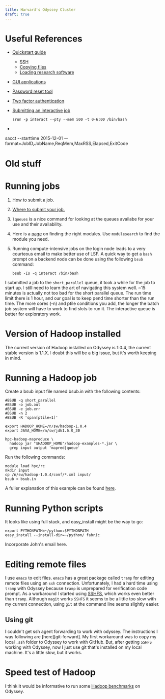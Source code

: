 ```yaml
---
title: Harvard's Odyssey Cluster
draft: true
---
```


# Useful References

* [Quickstart guide](https://rc.fas.harvard.edu/resources/odyssey-quickstart-guide/)
    - [SSH](https://rc.fas.harvard.edu/resources/odyssey-quickstart-guide/#Use_a_terminal_to_ssh_to_loginrcfasharvardedu)
    - [Copying files](https://rc.fas.harvard.edu/resources/odyssey-quickstart-guide/#Transfer_any_files_you_may_need)
    - [Loading research software](https://rc.fas.harvard.edu/resources/odyssey-quickstart-guide/#Determine_what_software_you39d_like_to_load_and_run)
* [GUI applications](https://rc.fas.harvard.edu/resources/access-and-login/#Consider_an_NX_remote_desktop_for_graphical_applications_like_Matlab_and_RStudio)
* [Password reset tool](https://account.rc.fas.harvard.edu/password_reset/)
* [Two factor authentication](https://rc.fas.harvard.edu/resources/odyssey-quickstart-guide/#Setup_OpenAuth_for_two_factor_authentication)
* [Submitting an interactive job](https://rc.fas.harvard.edu/resources/odyssey-quickstart-guide/#_or_an_interactive_job)

    ```
    srun -p interact --pty --mem 500 -t 0-6:00 /bin/bash
    ```

*

sacct --starttime 2015-12-01 --format=JobID,JobName,ReqMem,MaxRSS,Elapsed,ExitCode

# Old stuff

# Running jobs

1.  [How to submit a job.][job-submission]
2.  [Where to submit your job.][job-queues]
3.  `lqueues` is a nice command for looking at the queues availabe for
    your use and their availability.
4.  Here is a [page][modules] on finding the right modules. Use
    `modulesearch` to find the module you need.
5.  Running compute-intensive jobs on the login node leads to a very
    courteous email to make better use of LSF. A quick way to get a
    `bash` prompt on a backend node can be done using the following
    `bsub` command:

        bsub -Is -q interact /bin/bash

I submitted a job to the `short_parallel` queue, it took a while for
the job to start up. I still need to learn the art of navigating this
system well. ~15 minutes is actually not too bad for the short
parallel queue.  The run time limit there is 1 hour, and our goal is
to keep pend time shorter than the run time.  The more cores (-n) and
ptile conditions you add, the longer the batch job system will have to
work to find slots to run it. The interactive queue is better for
exploratory work.

# Version of Hadoop installed

The current version of Hadoop installed on Odyssey is 1.0.4, the
current stable version is 1.1.X. I doubt this will be a big issue, but
it's worth keeping in mind.

# Running a Hadoop job

Create a bsub input file named bsub.in with the following contents:

    #BSUB -q short_parallel
    #BSUB -o job.out
    #BSUB -e job.err
    #BSUB -n 2
    #BSUB -R 'span[ptile=1]'
    
    export HADOOP_HOME=/n/sw/hadoop-1.0.4
    export JAVA_HOME=/n/sw/jdk1.6.0_30
    
    hpc-hadoop-mapreduce \
      hadoop jar "$HADOOP_HOME"/hadoop-examples-*.jar \
      grep input output 'mapred|queue'

Run the following commands:

    module load hpc/rc
    mkdir input
    cp /n/sw/hadoop-1.0.4/conf/*.xml input/
    bsub < bsub.in

A fuller explanation of this example can be found [here][hpc-hadoop].

# Running Python scripts

It looks like using full stack, and easy_install might be the way to
go:

    export PYTHONPATH=~/python:$PYTHONPATH
    easy_install --install-dir=~/python/ fabric

Incorporate John's email here.

# Editing remote files

I use `emacs` to edit files. `emacs` has a great package called
`tramp` for editing remote files using an `ssh`
connection. Unfortunately, I had a hard time using `tramp` with
Odyssey because `tramp` is unprepared for verification code prompt. As
a workaround I started using [SSHFS][SSHFS], which works even better
than `tramp`. Although `magit` works `SSHFS` it seems to be a little
too slow with my current connection, using `git` at the command line
seems slightly easier.

## Using git

I couldn't get ssh agent forwarding to work with odyssey. The
instructions I was following are [here][git-forward]. My first
workaround was to copy my local `.ssh` folder to Odyssey to work with
GitHub. But, after getting `SSHFS` working with Odyssey, now I just use git that's installed on my local machine. It's a little slow, but it works.

# Speed test of Hadoop

I think it would be informative to run some
[Hadoop benchmarks][hadoop-benchmark] on Odyssey.

[job-submission]: https://rc.fas.harvard.edu/kb/high-performance-computing/lsf-submit-an-lsf-job-2/
[job-queues]: https://rc.fas.harvard.edu/kb/high-performance-computing/general-use-odyssey-queues/
[hpc-hadoop]: https://github.com/fasrc/hpc-hadoop-mapreduce
[hadoop-benchmark]: http://www.michael-noll.com/blog/2011/04/09/benchmarking-and-stress-testing-an-hadoop-cluster-with-terasort-testdfsio-nnbench-mrbench/
[odyssey-python]:
https://rc.fas.harvard.edu/kb/high-performance-computing/configuring-an-ipython-cluster-2/
[virtualenv]: http://stackoverflow.com/questions/4324558/whats-the-proper-way-to-install-pip-virtualenv-and-distribute-for-python
[modules]: http://rc.fas.harvard.edu/kb/high-performance-computing/modules-let-you-access-different-software-packages-on-odyssey/
[SSHFS]: https://help.ubuntu.com/community/SSHFS
[hadoop-local-install]: http://www.michael-noll.com/tutorials/running-hadoop-on-ubuntu-linux-single-node-cluster/#installation


